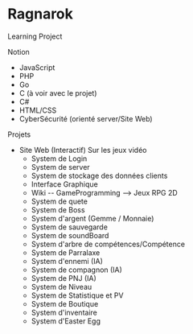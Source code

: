 # Ragnarok
Learning Project

Notion
- JavaScript
- PHP
- Go
- C (à voir avec le projet)
- C#
- HTML/CSS
- CyberSécurité (orienté server/Site Web)

Projets
- Site Web (Interactif) Sur les jeux vidéo
	- System de Login
	- System de server
	- System de stockage des données clients
	- Interface Graphique
	- Wiki
-- GameProgramming --> Jeux RPG 2D
	- System de quete
	- System de Boss
	- System d'argent (Gemme / Monnaie)
	- System de sauvegarde
	- System de soundBoard
	- System d'arbre de compétences/Compétence
	- System de Parralaxe
	- System d'ennemi (IA)
	- System de compagnon (IA)
	- System de PNJ (IA)
	- System de Niveau
	- System de Statistique et PV
	- System de Boutique
	- System d'inventaire
	- System d'Easter Egg


